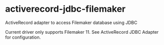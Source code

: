 # activerecord-jdbc-filemaker
ActiveRecord adapter to access Filemaker database using JDBC

Current driver only supports Filemaker 11. 
See ActiveRecord JDBC Adapter for configuration. 
